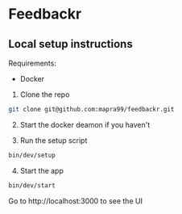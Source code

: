 # Feedbackr

## Local setup instructions

Requirements:
- Docker

1. Clone the repo
```bash
git clone git@github.com:mapra99/feedbackr.git
```

2. Start the docker deamon if you haven't

3. Run the setup script
```bash
bin/dev/setup
```

4. Start the app
```bash
bin/dev/start
```

Go to http://localhost:3000 to see the UI

